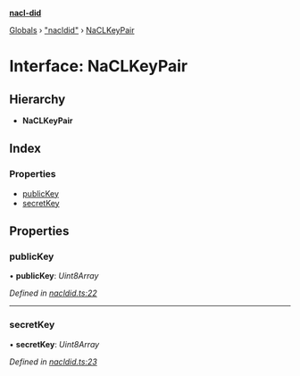 **[nacl-did](../README.md)**

[Globals](../globals.md) › ["nacldid"](../modules/_nacldid_.md) › [NaCLKeyPair](_nacldid_.naclkeypair.md)

# Interface: NaCLKeyPair

## Hierarchy

* **NaCLKeyPair**

## Index

### Properties

* [publicKey](_nacldid_.naclkeypair.md#publickey)
* [secretKey](_nacldid_.naclkeypair.md#secretkey)

## Properties

###  publicKey

• **publicKey**: *Uint8Array*

*Defined in [nacldid.ts:22](https://github.com/uport-project/nacl-did/blob/417d425/src/nacldid.ts#L22)*

___

###  secretKey

• **secretKey**: *Uint8Array*

*Defined in [nacldid.ts:23](https://github.com/uport-project/nacl-did/blob/417d425/src/nacldid.ts#L23)*